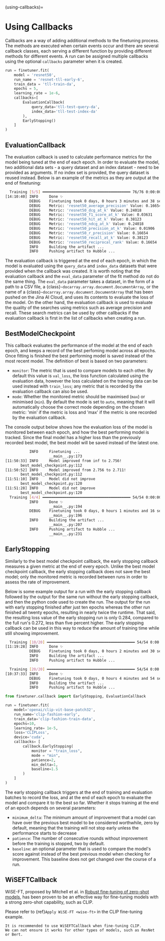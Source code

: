 (using-callbacks)=
# Using Callbacks

Callbacks are a way of adding additional methods to the finetuning process. The methods are executed when certain events occur and there are several callback classes, each serving a different function by providing different methods for different events.
A run can be assigned multiple callbacks using the optional `callbacks` parameter when it is created.

```python
run = finetuner.fit(
    model = 'resnet50',
    run_name = 'resnet-tll-early-6',
    train_data = 'tll-train-da',
    epochs = 5,
    learning_rate = 1e-6,
    callbacks=[
        EvaluationCallback(
            query_data='tll-test-query-da',
            index_data='tll-test-index-da'
        ),
        EarlyStopping()
    ]
)
```

## EvaluationCallback

The evaluation callback is used to calculate performance metrics for the model being tuned at the end of each epoch. In order to evaluate the model, two additional data sets - a query dataset and an index dataset - need to be provided as arguments. If no index set is provided, the query dataset is reused instead. Below is an example of the metrics as they are output at the end of finetuning:

```bash
  Training [5/5] ━━━━━━━━━━━━━━━━━━━━━━━━━━━━━━━━━━━━━━━━ 76/76 0:00:00 0:00:16 • loss: 0.003
[14:10:40] INFO     Done ✨                                                                              __main__.py:194
           DEBUG    Finetuning took 0 days, 0 hours 3 minutes and 38 seconds                             __main__.py:196
           DEBUG    Metric: 'resnet50_average_precision' Value: 0.16654                                  __main__.py:205
           DEBUG    Metric: 'resnet50_dcg_at_k' Value: 0.24018                                           __main__.py:205
           DEBUG    Metric: 'resnet50_f1_score_at_k' Value: 0.03631                                      __main__.py:205
           DEBUG    Metric: 'resnet50_hit_at_k' Value: 0.38123                                           __main__.py:205
           DEBUG    Metric: 'resnet50_ndcg_at_k' Value: 0.24018                                          __main__.py:205
           DEBUG    Metric: 'resnet50_precision_at_k' Value: 0.01906                                     __main__.py:205
           DEBUG    Metric: 'resnet50_r_precision' Value: 0.16654                                        __main__.py:205
           DEBUG    Metric: 'resnet50_recall_at_k' Value: 0.38123                                        __main__.py:205
           DEBUG    Metric: 'resnet50_reciprocal_rank' Value: 0.16654                                    __main__.py:205
           INFO     Building the artifact ...                                                            __main__.py:207
           INFO     Pushing artifact to Hubble ...                                                       __main__.py:231
```

The evaluation callback is triggered at the end of each epoch, in which the model is evaluated using the `query_data` and `index_data` datasets that were provided when the callback was created.
It is worth noting that the evaluation callback and the `eval_data` parameter of the fit method do not do the same thing. The `eval_data` parameter takes a dataset, in the form of a path to a CSV file, a {class}`~docarray.array.document.DocumentArray`, or the name of a {class}`~docarray.array.document.DocumentArray` that has been pushed on the Jina AI Cloud, and uses its contents to evaluate the loss of the model. On the other hand, the evaluation callback is used to evaluate the quality of the searches using metrics such as average precision and recall. These search metrics can be used by other callbacks if the evaluation callback is first in the list of callbacks when creating a run.


## BestModelCheckpoint

This callback evaluates the performance of the model at the end of each epoch, and keeps a record of the best perfoming model across all epochs. Once fitting is finished the best performing model is saved instead of the most recent model. The definition of best is based on two parameters:

- `monitor`: The metric that is used to compare models to each other. By default this value is `val_loss`, the loss function calculated using the evaluation data, however the loss calculated on the training data can be used instead with `train_loss`; any metric that is recorded by the evaluation callback can also be used.
- `mode`: Whether the monitored metric should be maximised (`max`) or minimised (`min`). By default the mode is set to `auto`, meaning that it will automatically choose the correct mode depending on the chosen metric: 'min' if the metric is loss and 'max' if the metric is one recorded by the evaluation callback.

The console output below shows how the evaluation loss of the model is monitored between each epoch, and how the best performing model is tracked. Since the final model has a higher loss than the previously recorded best model, the best model will be saved instead of the latest one.

```bash
           INFO     Finetuning ...                                                   
                    __main__.py:173
[11:50:33] INFO     Model improved from inf to 2.756!                                
       best_model_checkpoint.py:112
[11:50:52] INFO     Model improved from 2.756 to 2.711!                              
       best_model_checkpoint.py:112
[11:51:10] INFO     Model did not improve                                            
       best_model_checkpoint.py:120
[11:51:28] INFO     Model did not improve                                            
       best_model_checkpoint.py:120
  Training [4/4] ━━━━━━━━━━━━━━━━━━━━━━━━━━━━━━━━━━━━━━━━ 54/54 0:00:00 0:00:15 • loss: 0.496 • val_loss: 2.797
           INFO     Done ✨                                                          
                    __main__.py:194
           DEBUG    Finetuning took 0 days, 0 hours 1 minutes and 16 seconds         
                    __main__.py:196
           INFO     Building the artifact ...                                        
                    __main__.py:207
           INFO     Pushing artifact to Hubble ...                                   
                    __main__.py:231
```

## EarlyStopping

Similarly to the best model checkpoint callback, the early stopping callback measures a given metric at the end of every epoch. Unlike the best model checkpoint callback, the early stopping callback does not save the best model; only the monitored metric is recorded between runs in order to assess the rate of improvement.

Below is some example output for a run with the early stopping callback followed by the output for the same run without the early stopping callback, and then the python code used to create the run. The output for the run with early stopping finished after just ten epochs whereas the other run finished all twenty epochs, resulting in nearly twice the runtime. That said, the resulting loss value of the early stopping run is only 0.284, compared to the full run's 0.272, less than five percent higher. The early stopping callback can be used in this way to reduce the amount of training time while still showing improvement.

```bash
  Training [10/20] ━━━━━━━━━━━━━━━━━━━━━━━━━━━━━━━━━━━━━━━━ 54/54 0:00:00 0:00:14 • loss: 0.284
[11:19:28] INFO     Done ✨                                                                              __main__.py:194
           DEBUG    Finetuning took 0 days, 0 hours 2 minutes and 30 seconds                             __main__.py:196
           INFO     Building the artifact ...                                                            __main__.py:207
           INFO     Pushing artifact to Hubble ...                                                       __main__.py:231
```

```bash
  Training [20/20] ━━━━━━━━━━━━━━━━━━━━━━━━━━━━━━━━━━━━━━━━ 54/54 0:00:00 0:00:14 • loss: 0.272
[10:37:33] INFO     Done ✨                                                                              __main__.py:194
           DEBUG    Finetuning took 0 days, 0 hours 4 minutes and 54 seconds                             __main__.py:196
           INFO     Building the artifact ...                                                            __main__.py:207
           INFO     Pushing artifact to Hubble ...                                                       __main__.py:231
```

```python
from finetuner.callback import EarlyStopping, EvaluationCallback

run = finetuner.fit(
    model='openai/clip-vit-base-patch32',
    run_name='clip-fashion-early',
    train_data='clip-fashion-train-data',
    epochs=10,
    learning_rate= 1e-5,
    loss='CLIPLoss',
    device='cuda',
    callbacks= [
        callback.EarlyStopping(
            monitor = "train_loss",
            mode = "min",
            patience=2,
            min_delta=1,
            baseline=1.5
        )
    ]
)
```

The early stopping callback triggers at the end of training and evaluation batches to record the loss, and at the end of each epoch to evaluate the model and compare it to the best so far. Whether it stops training at the end of an epoch depends on several parameters:

- `minimum_delta`: The minimum amount of improvement that a model can have over the previous best model to be considered worthwhile, zero by default, meaning that the training will not stop early unless the performance starts to decrease
- `patience`: The number of consecutive rounds without improvement before the training is stopped, two by default.
- `baseline`: an optional parameter that is used to compare the model's score against instead of the best previous model when checking for improvement. This baseline does not get changed over the course of a run.


## WiSEFTCallback

WiSE-FT, proposed by Mitchell et al. in [Robust fine-tuning of zero-shot models](https://arxiv.org/abs/2109.01903),
has been proven to be an effective way for fine-tuning models with a strong zero-shot capability,
such as CLIP.

Please refer to {ref}`Apply WiSE-FT <wise-ft>` in the CLIP fine-tuning example.

```{warning}
It is recommended to use WiSEFTCallback when fine-tuning CLIP.
We can not ensure it works for other types of models, such as ResNet or Bert.

```
